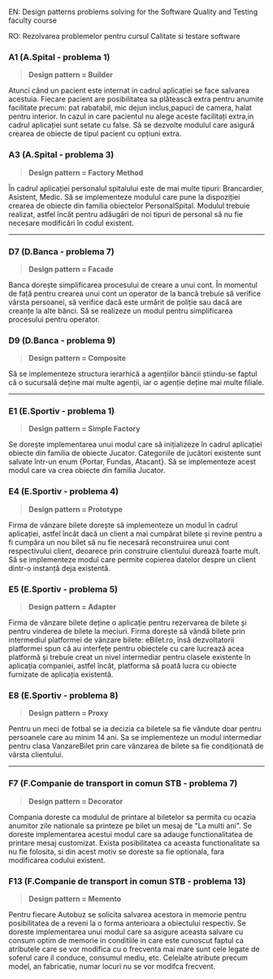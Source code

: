 EN: Design patterns problems solving for the Software Quality and Testing faculty course

RO: Rezolvarea problemelor pentru cursul Calitate si testare software

### A1 (A.Spital - problema 1)
> **Design pattern = Builder**

Atunci când un pacient este internat in cadrul aplicației se face salvarea acestuia. Fiecare pacient
are posibilitatea sa plătească extra pentru anumite facilitate precum: pat rabatabil, mic dejun inclus,papuci de camera, halat pentru interior. In cazul in care pacientul nu alege aceste facilitați extra,in cadrul aplicației sunt setate cu false. Să se dezvolte modulul care asigură crearea de obiecte de tipul pacient cu opțiuni extra.

### A3 (A.Spital - problema 3)
> **Design pattern = Factory Method**

În cadrul aplicației personalul spitalului este de mai multe tipuri: Brancardier, Asistent, Medic.
Să se implementeze modulul care pune la dispoziției crearea de obiecte din familia obiectelor
PersonalSpital. Modulul trebuie realizat, astfel încât pentru adăugări de noi tipuri de personal să
nu fie necesare modificări în codul existent.

---
### D7 (D.Banca - problema 7)
> **Design pattern = Facade**

Banca dorește simplificarea procesului de creare a unui cont. În momentul de față pentru crearea
unui cont un operator de la bancă trebuie să verifice vârsta persoanei, să verifice dacă este urmărit
de poliție sau dacă are creanțe la alte bănci. Să se realizeze un modul pentru simplificarea
procesului pentru operator.

### D9 (D.Banca - problema 9)
> **Design pattern = Composite**

Să se implementeze structura ierarhică a agențiilor băncii știindu-se faptul că o sucursală deține
mai multe agenții, iar o agenție deține mai multe filiale.

---
### E1 (E.Sportiv - problema 1)
> **Design pattern = Simple Factory**

Se dorește implementarea unui modul care să inițializeze în cadrul aplicației obiecte din familia
de obiecte Jucator. Categoriile de jucători existente sunt salvate într-un enum {Portar, Fundas,
Atacant}. Să se implementeze acest modul care va crea obiecte din familia Jucator.

### E4 (E.Sportiv - problema 4)
> **Design pattern = Prototype**

Firma de vânzare bilete dorește să implementeze un modul în cadrul aplicației, astfel încât dacă
un client a mai cumpărat bilete și revine pentru a fi cumpăra un nou bilet să nu fie necesară
reconstruirea unui cont respectivului client, deoarece prin construire clientului durează foarte mult. Să se implementeze modul care permite copierea datelor despre un client dintr-o instanță deja
existentă.

### E5 (E.Sportiv - problema 5)
> **Design pattern = Adapter**

Firma de vânzare bilete deține o aplicație pentru rezervarea de bilete și pentru vinderea de bilete
la meciuri. Firma dorește să vândă bilete prin intermediul platformei de vânzare bilete: eBilet.ro,
însă dezvoltatorii platformei spun că au interfețe pentru obiectele cu care lucrează acea platformă
și trebuie creat un nivel intermediar pentru clasele existente în aplicația companiei, astfel încât,
platforma să poată lucra cu obiecte furnizate de aplicația existentă.

### E8 (E.Sportiv - problema 8)
> **Design pattern = Proxy**

Pentru un meci de fotbal se ia decizia ca biletele sa fie vândute doar pentru persoanele care au
minim 14 ani. Sa se implementeze un modul intermediar pentru clasa VanzareBilet prin care
vânzarea de bilete sa fie condiționată de vârsta clientului.

---
### F7 (F.Companie de transport in comun STB - problema 7)
> **Design pattern = Decorator**

Compania doreste ca modulul de printare al biletelor sa permita cu ocazia anumitor zile nationale
sa printeze pe bilet un mesaj de "La multi ani". Se doreste implementarea acestui modul care sa
adauge functionalitatea de printare mesaj customizat. Exista posibilitatea ca aceasta functionalitate
sa nu fie folosita, si din acest motiv se doreste sa fie optionala, fara modificarea codului existent.

### F13 (F.Companie de transport in comun STB - problema 13)
> **Design pattern = Memento**

Pentru fiecare Autobuz se solicita salvarea acestora in memorie pentru posibilitatea de a reveni
la o forma anterioara a obiectului respectiv. Se doreste implementarea unui modul care sa asigure
aceasta salvare cu consum optim de memorie in conditiile in care este cunoscut faptul ca atributele
care se vor modifica cu o frecventa mai mare sunt cele legate de soferul care il conduce, consumul
mediu, etc. Celelalte atribute precum model, an fabricatie, numar locuri nu se vor modifca frecvent.
